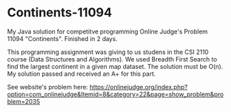 # Continents-11094
My Java solution for competitve programming Online Judge's Problem 11094 "Continents". Finished in 2 days. 

This programming assignment was giving to us studens in the CSI 2110 course (Data Structures and Algorithms). We used Breadth First Search to find the largest continent in a given map dataset. The solution must be O(n). My solution passed and received an A+ for this part.

See website's problem here: https://onlinejudge.org/index.php?option=com_onlinejudge&Itemid=8&category=22&page=show_problem&problem=2035
